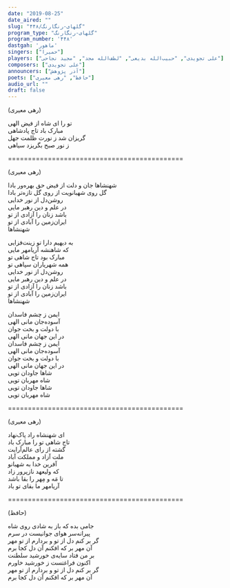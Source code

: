 ```yaml
---
date: "2019-08-25"
date_aired: ""
slug: "گلهای-رنگارنگ/۴۴۸"
program_type: "گلهای-رنگارنگ"
program_number: '۴۴۸'
dastgah: 'ماهور'
singers: ["حمیرا"]
players: ["علی تجویدی", "حبیب‌الله بدیعی", "لطف‌الله مجد", "مجید نجاحی"]
composers: ["علی تجویدی"]
announcers: ["آذر پژوهش"]
poets: ["حافظ", "رهی معیری"]
audio_url: ""
draft: false
---
```


(رهی معیری)  

تو را ای شاه از فیض الهی  
مبارک باد تاج پادشاهی  
گریزان شد ز نورت ظلمت جهل  
ز نور صبح بگریزد سیاهی  

============================================  

(رهی معیری)  

شهنشاها جان و دلت از فیض حق بهره‌ور بادا  
گل روی شهبانویت از روی گل تازه‌تر بادا  
روشن‌دل از نور خدایی  
در علم و دین رهبر مایی  
باشد زنان را آزادی از تو  
ایران‌زمین را آبادی از تو  
شهنشاها  

به دیهیم دارا تو زینت‌فزایی  
که شاهنشه آریامهر مایی  
مبارک بود تاج شاهی تو  
همه شهریاران سپاهی تو  
روشن‌دل از نور خدایی  
در علم و دین رهبر مایی  
باشد زنان را آزادی از تو  
ایران‌زمین را آبادی از تو  
شهنشاها  

ایمن ز چشم فاسدان  
آسوده‌جان مانی الهی  
با دولت و بخت جوان  
در این جهان مانی الهی  
ایمن ز چشم فاسدان  
آسوده‌جان مانی الهی  
با دولت و بخت جوان  
در این جهان مانی الهی  
شاها جاودان تویی  
شاه مهربان تویی  
شاها جاودان تویی  
شاه مهربان تویی  

============================================  

(رهی معیری)  

ای شهنشاه راد پاک‌نهاد  
تاج شاهی تو را مبارک باد  
گشته از رای عالم‌آرایت  
ملت آزاد و مملکت آباد  
آفرین خدا به شهبانو  
که ولیعهد نازپرور زاد  
تا مَه و مِهر را بقا باشد  
آریامهر ما بقای تو باد  

============================================  

(حافظ)  

جامی بده که باز به شادی روی شاه  
پیرانه‌سر هوای جوانیست در سرم  
گر بر کنم دل از تو و بردارم از تو مهر  
آن مهر بر که افکنم آن دل کجا برم  
بر من فتاد سایه‌ی خورشید سلطنت  
اکنون فراغتست ز خورشید خاورم  
گر بر کنم دل از تو و بردارم از تو مهر  
آن مهر بر که افکنم آن دل کجا برم  
